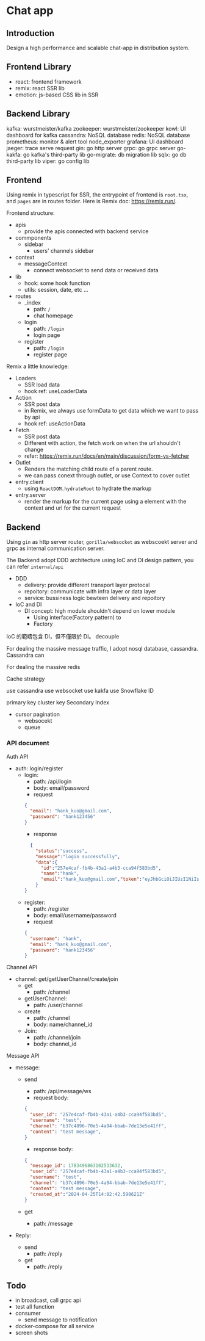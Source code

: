 # Chat app
## Introduction
Design a high performance and scalable chat-app in distribution system. 


## Frontend Library

- react: frontend framework
- remix: react SSR lib
- emotion: js-based CSS lib in SSR

## Backend Library

kafka: wurstmeister/kafka
zookeeper: wurstmeister/zookeeper
kowl: UI dashboard for kafka
cassandra: NoSQL database
redis: NoSQL database
prometheus: monitor & alert tool
node_exporter
grafana: UI dashboard
jaeger: trace serve request
gin: go http server
grpc: go grpc server
go-kakfa: go kafka's third-party lib
go-migrate: db migration lib
sqlx: go db third-party lib
viper: go config lib

## Frontend
Using remix in typescript for SSR, the entrypoint of frontend is `root.tsx`, and `pages` are in routes folder. Here is Remix doc: https://remix.run/. 

Frontend structure: 
- apis
  - provide the apis connected with backend service
- commponents
  - sidebar
    - users' channels sidebar
- context
  - messageContext
    - connect websocket to send data or received data
- lib
  - hook: some hook function
  - utils: session, date, etc ...
- routes
  - _index
    - path: `/`
    - chat homepage
  - login
    - path: `/login`
    - login page
  - register
    - path: `/login`
    - register page


Remix a little knowledge:
- Loaders
  - SSR load data 
  - hook ref: useLoaderData
- Action
  - SSR post data
  - in Remix, we always use formData to get data which we want to pass by api
  - hook ref: useActionData
- Fetch
  - SSR post data
  - Different with action, the fetch work on when the url shouldn't change
  - refer: https://remix.run/docs/en/main/discussion/form-vs-fetcher
- Outlet
  - Renders the matching child route of a parent route.
  - we can pass conext through outlet, or use Context to cover outlet
- entry.client
  - using `ReactDOM.hydrateRoot` to hydrate the markup
- entry.server
  - render the markup for the current page using a <RemixServer> element with the context and url for the current request

## Backend
Using `gin` as http server router, `gorilla/websocket` as webscoekt server and grpc as internal communication server.

The Backend adopt DDD architecture using IoC and DI design pattern, you can refer `internal/api`
- DDD
  - delivery: provide different transport layer protocal 
  - repoitory: communicate with infra layer or data layer  
  - service: bussiness logic bewteen delivery and repoitory  
- IoC and DI
  - DI concept: high module shouldn't depend on lower module
    - Using interface(Factory pattern) to 
    - Factory

IoC 的範疇包含 DI，但不僅限於 DI。
decouple


For dealing the massive message traffic, I adopt nosql database, cassandra. Cassandra can 

For dealing the massive redis

Cache strategy
 
use cassandra
use websocket
use kakfa
use Snowflake ID

primary key
cluster key
Secondary Index


- cursor pagination
  - websocekt
  - queue

### API document 
Auth API
- auth: login/register
  - login:
    - path: /api/login
    - body: email/password
    - request
    ```json
    { 
      "email": "hank_kuo@gmail.com", 
      "password": "hank123456"
    }
    ```
    - response
    ```json
      {
        "status":"success",
        "message":"login successfully",
        "data":{
          "id":"257e4caf-fb4b-43a1-a4b3-cca94f583bd5",
          "name":"hank",
          "email":"hank_kuo@gmail.com","token":"eyJhbGciOiJIUzI1NiIsInR5cCI6IkpXVCJ9.eyJVc2VybmFtZSI6ImhhbmsiLCJFbWFpbCI6Imhhbmtfa3VvQGdtYWlsLmNvbSIsIlVzZXJJRCI6IjI1N2U0Y2FmLWZiNGItNDNhMS1hNGIzLWNjYTk0ZjU4M2JkNSIsImlzcyI6Imhhbmsta3VvIiwiZXhwIjoxNzE0MTM5NjUzLCJpYXQiOjE3MTQwNTMyNTN9.qvFYiQ994oyNp2E9oQpUnj8rden_bvr2o_9F_qXYkLs","created_at":"2023-12-01T05:52:17.581988Z"
        }
    }     
    ```
  - register:
    - path: /register
    - body: email/username/password
    - request
    ```json
    {
      "username": "hank", 
      "email": "hank_kuo@gmail.com", 
      "password": "hank123456"
    }
    ```

Channel API
- channel: get/getUserChannel/create/join
  - get
    - path: /channel
  - getUserChannel:
    - path: /user/channel
  - create
    - path: /channel
    - body: name/channel_id
  - Join:
    - path: /channel/join
    - body: channel_id

Message API
- message:
  - send
    - path: /api/message/ws
    - request body: 
    ```json
    {
      "user_id": "257e4caf-fb4b-43a1-a4b3-cca94f583bd5",
      "username": "test",
      "channel": "b37c4896-70e5-4a94-bbab-7de13e5e41ff",
      "content": "test message",
    }
    ```
    - response body:
    ```json
    {
      "message_id": 1783496863102533632,
      "user_id": "257e4caf-fb4b-43a1-a4b3-cca94f583bd5",
      "username": "test",
      "channel": "b37c4896-70e5-4a94-bbab-7de13e5e41ff",
      "content": "test message",
      "created_at":"2024-04-25T14:02:42.590621Z"
    }
    ```

  - get
    - path: /message

- Reply:
  - send
    - path: /reply
  - get
    - path: /reply

  

## Todo
- in broadcast, call grpc api
- test all function
- consumer 
  - send message to notification 
- docker-compose for all service 
- screen shots